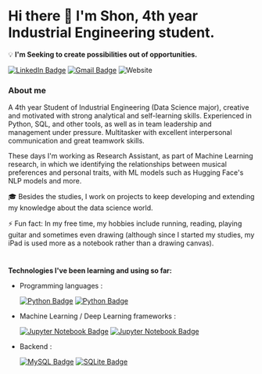 # Hi there 👋 I'm Shon, 4th year Industrial Engineering student.
:bulb: **I'm Seeking to create possibilities out of opportunities.**
<div align="left">
 
[![LinkedIn Badge](https://img.shields.io/badge/-LinkedIn-blue?style=plastic&amp&logo=linkedin&logoColor=white&amp&link=https://www.linkedin.com/in/shonshchori/)](https://www.linkedin.com/in/shonshchori/)
[![Gmail Badge](https://img.shields.io/badge/-sshchori100@gmail.com-grey?style=plastic&logo=Gmail&logoColor=red&link=mailto:sshchori100@gmail.com)](mailto:sshchori100@gmail.com)
![Website](https://img.shields.io/website?url=https%3A%2F%2Fshonshchori.github.io%2F&up_message=Click%20Here&style=social&logo=github&label=My%20Site)
</div>

### About me

A 4th year Student of Industrial Engineering (Data Science major), creative and motivated with strong analytical and self-learning skills. Experienced in Python, SQL, and other tools, as well as in team leadership and management under pressure. Multitasker with excellent interpersonal communication and great teamwork skills.

These days I'm working as Research Assistant, as part of Machine Learning research, in which we identifying the relationships between musical preferences and personal traits, with ML models such as Hugging Face's NLP models and more.

:mortar_board: Besides the studies, I work on projects to keep developing and extending my knowledge about the data science world.

⚡ Fun fact: In my free time, my hobbies include running, reading, playing guitar and sometimes even drawing (although since I started my studies, my iPad is used more as a notebook rather than a drawing canvas).

#
**Technologies I've been learning and using so far:**
<div align="left">
 
- Programming languages :
  
  [![Python Badge](https://img.shields.io/badge/-StudentDatabaseApp-white?style=plastic&logo=python&logoColor=F7BD2F&link=https://github.com/shonshchori/studentdbProject)](https://github.com/shonshchori/studentdbProject)
[![Python Badge](https://img.shields.io/badge/-PythonHangmanGame-white?style=plastic&logo=python&logoColor=F7BD2F&link=https://github.com/shonshchori/Hangman)](https://github.com/shonshchori/Hangman)
 
- Machine Learning / Deep Learning frameworks :
 
  [![Jupyter Notebook Badge](https://img.shields.io/badge/-PropertiesPricePrediction-white?style=plastic&logo=python&logoColor=F7BD2F&link=https://github.com/shonshchori/PropertiesPricePrediction)](https://github.com/shonshchori/PropertiesPricePrediction)
[![Jupyter Notebook Badge](https://img.shields.io/badge/-Jupyter%20Notebook-white?style=plastic&logo=visual-studio-code;logoColor=007ACC&link=https://github.com/shonshchori/Introduction-to-Data-Analytics-Project-Poland-cars)](https://github.com/shonshchori/Introduction-to-Data-Analytics-Project-Poland-cars)
 
- Backend :

  [![MySQL Badge](https://img.shields.io/badge/-MySQL-white?style=plastic&logo=MySQL&logoColor=4479A1&link=https://github.com/shonshchori)](https://github.com/shonshchori/studentdbProject)
  [![SQLite Badge](https://img.shields.io/badge/-SQLite-white?style=plastic&logo=SQLite&logoColor=4479A1&link=https://github.com/shonshchori)](https://github.com/shonshchori)
 
 
</div>
  
